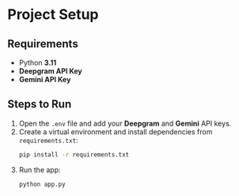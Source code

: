 # Project Setup

## Requirements
- Python **3.11**
- **Deepgram API Key**
- **Gemini API Key**

## Steps to Run

1. Open the `.env` file and add your **Deepgram** and **Gemini** API keys.  
2. Create a virtual environment and install dependencies from `requirements.txt`:  
   ```bash
   pip install -r requirements.txt
3. Run the app:
   ```bash
   python app.py
